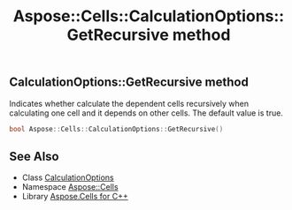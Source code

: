 ﻿---
title: Aspose::Cells::CalculationOptions::GetRecursive method
linktitle: GetRecursive
second_title: Aspose.Cells for C++ API Reference
description: 'Aspose::Cells::CalculationOptions::GetRecursive method. Indicates whether calculate the dependent cells recursively when calculating one cell and it depends on other cells. The default value is true in C++.'
type: docs
weight: 800
url: /cpp/aspose.cells/calculationoptions/getrecursive/
---
## CalculationOptions::GetRecursive method


Indicates whether calculate the dependent cells recursively when calculating one cell and it depends on other cells. The default value is true.

```cpp
bool Aspose::Cells::CalculationOptions::GetRecursive()
```

## See Also

* Class [CalculationOptions](../)
* Namespace [Aspose::Cells](../../)
* Library [Aspose.Cells for C++](../../../)
